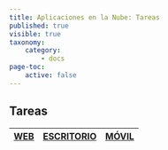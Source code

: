 ```yaml
---
title: Aplicaciones en la Nube: Tareas
published: true
visible: true
taxonomy:
    category:
        - docs
page-toc:
    active: false
---
```


## Tareas

|[**WEB**](web)|[**ESCRITORIO**](desktop)|[**MÓVIL**](mobile)|
|:--:|:--:|:--:|
